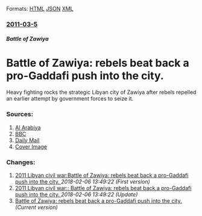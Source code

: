 
Formats: [HTML](/news/2011/03/5/battle-of-zawiya-rebels-beat-back-a-pro-gaddafi-push-into-the-city.html)  [JSON](/news/2011/03/5/battle-of-zawiya-rebels-beat-back-a-pro-gaddafi-push-into-the-city.json)  [XML](/news/2011/03/5/battle-of-zawiya-rebels-beat-back-a-pro-gaddafi-push-into-the-city.xml)  

### [2011-03-5](/news/2011/03/5/index.md)

##### Battle of Zawiya
# Battle of Zawiya: rebels beat back a pro-Gaddafi push into the city. 

Heavy fighting rocks the strategic Libyan city of Zawiya after rebels repelled an earlier attempt by government forces to seize it.


### Sources:

1. [Al Arabiya](http://www.alarabiya.net/articles/2011/03/05/140230.html)
2. [BBC](http://www.bbc.co.uk/news/world-africa-12654670)
3. [Daily Mail](http://www.dailymail.co.uk/news/article-1363424/Eight-SAS-men-undercover-mission-seized--rebel-forces-went-help.html)
3. [Cover Image](http://www.bbc.co.uk/news/special/2015/newsspec_10857/bbc_news_logo.png?cb=1)

### Changes:

1. [2011 Libyan civil war:Battle of Zawiya: rebels beat back a pro-Gaddafi push into the city. ](/news/2011/03/5/2011-libyan-civil-war-pbattle-of-zawiya-rebels-beat-back-a-pro-gaddafi-push-into-the-city.md) _2018-02-06 13:49:22 (First version)_
2. [2011 Libyan civil war:: Battle of Zawiya: rebels beat back a pro-Gaddafi push into the city. ](/news/2011/03/5/2011-libyan-civil-war-battle-of-zawiya-rebels-beat-back-a-pro-gaddafi-push-into-the-city.md) _2018-02-06 13:49:22 (Update)_
2. [Battle of Zawiya: rebels beat back a pro-Gaddafi push into the city. ](/news/2011/03/5/battle-of-zawiya-rebels-beat-back-a-pro-gaddafi-push-into-the-city.md) _(Current version)_

